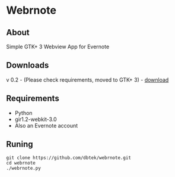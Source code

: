 Webrnote
========

About
--------------
Simple GTK+ 3 Webview App for Evernote  

Downloads
-------------
v 0.2 - (Please check requirements, moved to GTK+ 3) - [download](https://github.com/dbtek/webrnote/releases/tag/v0.2 "Download Webrnote 0.2")


Requirements
---------------------
- Python
- gir1.2-webkit-3.0
- Also an Evernote account

Runing
--------------
	git clone https://github.com/dbtek/webrnote.git
	cd webrnote
	./webrnote.py
